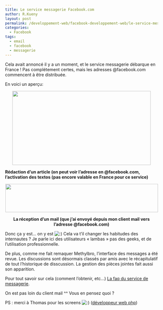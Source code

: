 ```yaml
---
title: Le service messagerie Facebook.com
author: R.Kueny
layout: post
permalink: /developpement-web/facebook-developpement-web/le-service-messagerie-facebook-com
categories:
  - Facebook
tags:
  - email
  - facebook
  - messagerie
---
```

<p style="text-align: left;">
  Cela avait annoncé il y a un moment, et le service messagerie débarque en France ! Pas complétement certes, mais les adresses @facebook.com commencent à être distribuée.
</p>

En voici un aperçu:

<p style="text-align: center;">
  <a href="http://rkueny.fr/wp-content/uploads/2011/01/Capture-d’écran-2011-01-14-à-14.05.12.png" rel="lightbox[1059]"><img class="size-full wp-image-1060 aligncenter" title="Capture d’écran 2011-01-14 à 14.05.12" src="http://rkueny.fr/wp-content/uploads/2011/01/Capture-d’écran-2011-01-14-à-14.05.12.png" alt="" width="456" height="243" /></a>
</p>

**Rédaction d&rsquo;un article (on peut voir l&rsquo;adresse en @facebook.com, l&rsquo;activation des textos (pas encore valable en France pour ce service)**

<p style="text-align: center;">
  <a href="http://rkueny.fr/wp-content/uploads/2011/01/Capture-d’écran-2011-01-14-à-14.00.56.png" rel="lightbox[1059]"><img class="size-full wp-image-1061 aligncenter" title="Capture d’écran 2011-01-14 à 14.00.56" src="http://rkueny.fr/wp-content/uploads/2011/01/Capture-d’écran-2011-01-14-à-14.00.56.png" alt="" width="503" height="93" /></a><strong> </strong>
</p>

<p style="text-align: center;">
  <strong>La réception d&rsquo;un mail (que j&rsquo;ai envoyé depuis mon client mail vers l&rsquo;adresse @facebook.com)</strong>
</p>

<p style="text-align: center;">
  <p style="text-align: left;">
    Donc ça y est&#8230; on y est <img src="http://rkueny.fr/wp-includes/images/smilies/icon_smile.gif" alt=":)" class="wp-smiley" /> Cela va t&rsquo;il changer les habitudes des internautes ? Je parle ici des utilisateurs &laquo;&nbsp;lambas&nbsp;&raquo; pas des geeks, et de l&rsquo;utilisation professionnelle.
  </p>
  
  <p style="text-align: left;">
    De plus, comme me fait remaquer Methylbro, l&rsquo;interface des messages a été revue. Les discussions sont désormais classés par amis avec le récapitulatif de tout l&rsquo;historique de disscussion. La gestion des pièces jointes fait aussi son apparition.
  </p>
  
  <p style="text-align: left;">
    Pour tout savoir sur cela (comment l&rsquo;obtenir, etc&#8230;) <a title="Faq messagerie facebook" href="http://www.facebook.com/help/?page=18845" target="_blank">La faq du service de messagerie</a>.
  </p>
  
  <p style="text-align: left;">
    On est pas loin du client mail ^^ Vous en pensez quoi ?
  </p>
  
  <p style="text-align: left;">
    <p style="text-align: left;">
      PS : merci à Thomas pour les screens <img src="http://rkueny.fr/wp-includes/images/smilies/icon_smile.gif" alt=":)" class="wp-smiley" /> (<a title="Développeur web php" href="http://www.methylbro.fr/" target="_blank">développeur web php</a>)
    </p>